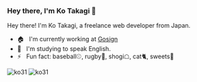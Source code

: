 ### Hey there, I'm Ko Takagi 👋

Hey there! I'm Ko Takagi, a freelance web developer from Japan.

- 🏠 &nbsp; I'm currently working at [Gosign](https://go-sign.info)
- 🌱 &nbsp; I'm studying to speak English.
- ⚡️ &nbsp; Fun fact: baseball⚾, rugby🏉, shogi☖, cat🐈, sweets🍰

<img src="https://github-readme-stats.vercel.app/api?username=ko31&show_icons=true" alt="ko31" /> 
<img src="https://github-readme-stats.vercel.app/api/top-langs/?username=ko31" alt="ko31" /> 
